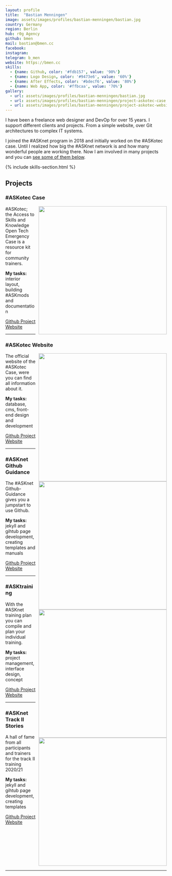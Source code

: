 ```yaml
---
layout: profile
title:  "Bastian Menningen"
image: assets/images/profiles/bastian-menningen/bastian.jpg
country: Germany
region: Berlin
hub: r0g Agency
github: bmen
mail: bastian@bmen.cc
facebook: 
instagram:
telegram: b_men
website: https://bmen.cc
skills:
  - {name: Github, color: '#fdb157', value: '90%'}
  - {name: Logo Design, color: '#9473e6', value: '60%'}
  - {name: After Effects, color: '#bdecf6', value: '80%'}
  - {name: Web App, color: '#ffbcaa', value: '70%'}
gallery:
  - url: assets/images/profiles/bastian-menningen/bastian.jpg
  - url: assets/images/profiles/bastian-menningen/project-askotec-case.jpg
  - url: assets/images/profiles/bastian-menningen/project-askotec-website.jpg
---
```


I have been a freelance web designer and DevOp for over 15 years. I support different clients and projects. From a simple website, over Git architectures to complex IT systems.

I joined the #ASKnet program in 2018 and initially worked on the #ASKotec case. Until I realized how big the #ASKnet network is and how many wonderful people are working there. Now I am involved in many projects and you can [see some of them below](#projects).

{% include skills-section.html %}

## Projects

### #ASKotec Case

<img style="float:right; width: 400px; margin-left:10px;" src="{{ site.baseurl }}/assets/images/profiles/bastian-menningen/project-askotec-case.jpg" />
#ASKotec; the Access to Skills and Knowledge Open Tech Emergency Case is a resource kit for community trainers.

**My tasks:** interior layout, building #ASKmods and documentation

<a class="btn btn-primary btn-sm" href="https://github.com/opencultureagency/ASKotec" role="button"><i class="fab fa-github"></i> Github Project</a> <a class="btn btn-primary btn-sm" href="https://askotec.openculture.agency/" role="button"><i class="fas fa-home"></i> Website</a>

---

### #ASKotec Website

<img style="float:right; width: 400px; margin-left:10px;" src="{{ site.baseurl }}/assets/images/profiles/bastian-menningen/project-askotec-website.jpg" />

The official website of the #ASKotec Case, were you can find all information about it.

**My tasks:** database, cms, front-end design and development

<a class="btn btn-primary btn-sm" href="https://github.com/opencultureagency/ASKotec-Website" role="button"><i class="fab fa-github"></i> Github Project</a> <a class="btn btn-primary btn-sm" href="https://askotec.openculture.agency/" role="button"><i class="fas fa-home"></i> Website</a>

---

### #ASKnet Github Guidance

<img style="float:right; width: 400px; margin-left:10px;" src="{{ site.baseurl }}/assets/images/profiles/bastian-menningen/project-github-guidance.jpg" />

The #ASKnet Github-Guidance gives you a jumpstart to use Github.

**My tasks:** jekyll and gihtub page development, creating templates and manuals

<a class="btn btn-primary btn-sm" href="https://github.com/ASKnet-Open-Training/Github-Guidance" role="button"><i class="fab fa-github"></i> Github Project</a> <a class="btn btn-primary btn-sm" href="https://asknet-open-training.github.io/Github-Guidance" role="button"><i class="fas fa-home"></i> Website</a>

---

### #ASKtraining

<img style="float:right; width: 400px; margin-left:10px;" src="{{ site.baseurl }}/assets/images/profiles/bastian-menningen/project-training-plan.jpg" />

With the #ASKnet training plan you can compile and plan your individual training.

**My tasks:** project management, interface design, concept

<a class="btn btn-primary btn-sm" href="https://github.com/ASKtraining/Training" role="button"><i class="fab fa-github"></i> Github Project</a> <a class="btn btn-primary btn-sm" href="https://asktraining.github.io/Training/" role="button"><i class="fas fa-home"></i> Website</a>

---

### #ASKnet Track II Stories

<img style="float:right; width: 400px; margin-left:10px;" src="{{ site.baseurl }}/assets/images/profiles/bastian-menningen/project-trackII-stories.jpg" />

A hall of fame from all participants and trainers for the track II training 2020/21

**My tasks:** jekyll and gihtub page development, creating templates

<a class="btn btn-primary btn-sm" href="https://github.com/ASKnet-Open-Training/ASKnet-Track-II-participants-stories-Community-Empowerment-2020-2021" role="button"><i class="fab fa-github"></i> Github Project</a> <a class="btn btn-primary btn-sm" href="https://asknet-open-training.github.io/ASKnet-Track-II-participants-stories-Community-Empowerment-2020-2021/" role="button"><i class="fas fa-home"></i> Website</a>

<div style="clear:both;"></div>

---
